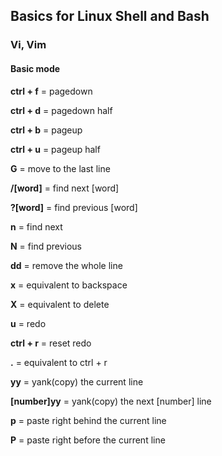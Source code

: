 ## Basics for Linux Shell and Bash
### Vi, Vim

#### Basic mode

**ctrl + f** = pagedown

**ctrl + d** = pagedown half

**ctrl + b** = pageup

**ctrl + u** = pageup half

**G** = move to the last line

**/[word]** = find next [word]

**?[word]** = find previous [word]

**n** = find next

**N** = find previous

**dd** = remove the whole line

**x** = equivalent to backspace

**X** = equivalent to delete

**u** = redo

**ctrl + r** = reset redo

**.** = equivalent to ctrl + r

**yy** = yank(copy) the current line

**[number]yy** = yank(copy) the next [number] line

**p** = paste right behind the current line

**P** = paste right before the current line








